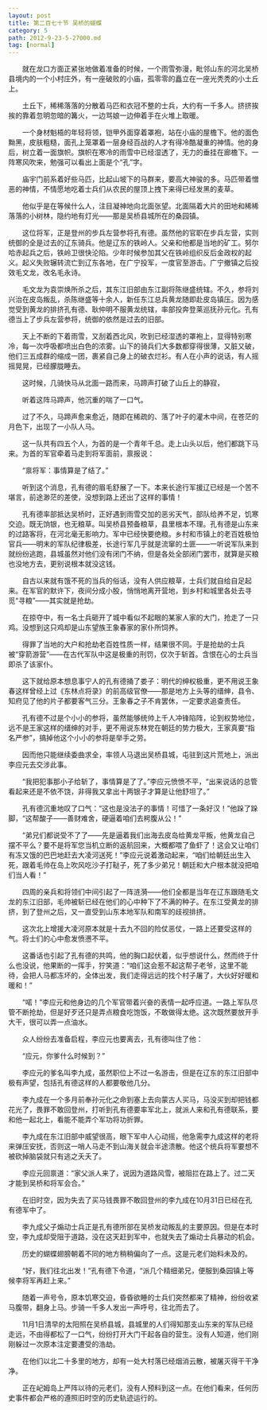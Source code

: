 ```yaml
---
layout: post
title: 第二百七十节 吴桥的蝴蝶
category: 5
path: 2012-9-23-5-27000.md
tag: [normal]
---
```


　　就在龙口方面正紧张地做着准备的时候，一个雨雪弥漫，毗邻山东的河北吴桥县境内的一个小村庄外，有一座破败的小庙，孤零零的矗立在一座光秃秃的小土丘上。

　　土丘下，稀稀落落的分散着马匹和衣冠不整的士兵，大约有一千多人。挤挤挨挨的靠着忽明忽暗的篝火，一边骂娘一边伸着手在火堆上取暖。

　　一个身材魁梧的年轻将领，铠甲外面穿着罩袍，站在小庙的屋檐下。他的面色黝黑，皮肤粗糙，面孔上笼罩着一层身经百战的人才有得冷酷凝重的神情。他的身后，树立着一面旗帜。旗帜在寒冷的雨雪中已经湿透了，无力的垂挂在廊檐下。一阵寒风吹来，勉强可以看出上面是个“孔”字。

　　庙宇门前系着好些马匹，比起山坡下的马群来，要高大神骏的多。马匹带着憎恶的神情，不情愿地吃着士兵们从农民的屋顶上拽下来得已经发黑的麦草。

　　他似乎是在等候什么人，注目凝神地向北面张望。北面隔着大片的田地和稀稀落落的小树林，隐约地有灯光——那是吴桥县城所在的桑园镇。

　　这位将军，正是登州的步兵左营参将孔有德。虽然他的官职在步兵左营，实则统御的全是过去的辽东骑兵。他是辽东的铁岭人。父亲和他都是当地的矿工。努尔哈赤起兵之后，铁岭卫很快沦陷。少年时候参加其父在铁岭组织反后金政权的起义。起义失败辗转流亡到辽东各地，在广宁投军，一度官至游击。广宁撤镇之后投效毛文龙，改名毛永诗。

　　毛文龙为袁崇焕所杀之后，其东江旧部由东江副将陈继盛统辖。不久，参将刘兴治在皮岛叛乱，杀陈继盛等十余人，新任东江总兵黄龙随即赴皮岛镇压。因为感觉受到黄龙的排挤孔有德、耿仲明不服黄龙统辖，率部投奔登莱巡抚孙元化。孔有德当上了步兵左营参将，统御的依然是过去的旧部。

　　天上不断的下着雨雪，又刮着西北风，吹到已经湿透的罩袍上，显得特别寒冷，每一次呼吸都喷出白色的浓雾。山下的骑兵们大多数都穿得很薄，又脏又破，他们三五成群的缩成一团，裹紧自己身上的破衣烂衫。有人在小声的说话，有人摇摇晃晃，已经朦胧睡去。

　　这时候，几骑快马从北面一路而来，马蹄声打破了山丘上的静寂，

　　听着这阵马蹄声，他沉重的喘了一口气。

　　过了不久，马蹄声愈来愈近，随即在稀疏的、落了叶子的灌木中间，在苍茫的月色下，出现了一小队人马。

　　这一队共有四五个人，为首的是一个青年千总。走上山头以后，他们都跳下马来。为首的军官牵着马走到将军面前，禀报说：

　　“禀将军：事情算是了结了。”

　　听到这个消息，孔有德的眉毛舒展了一下。本来长途行军援辽已经是一个苦不堪言，前途渺茫的差使，没想到路上还出了这样的事情！

　　孔有德率部抵达吴桥时，正好遇到雨雪交加的恶劣天气，部队给养不足，饥寒交迫。既无饷银，也无粮草。叫吴桥县预备粮草，县里根本不理。孔有德是山东来的过路客将，在河北毫无影响力。军中已经快要绝粮。乡村和市镇上的老百姓极怕官兵——明末的军队纪律极差，长途行军几乎就是流窜的土匪——一听说军队来到就纷纷逃跑，县城虽然对他们没有闭门不纳，但是各处全部闭门罢市，就算是买粮也没地方去，更别说根本就没这钱。

　　自古以来就有饿不死的当兵的俗话，没有人供应粮草，士兵们就自给自足起来。在军官的默许下，夜间分成小股，悄悄地离开营地，到乡村和城里各处去寻觅“寻粮”——其实就是抢劫。

　　在掠夺中，有一名士兵砸开了城中看似不起眼的某家人家的大门，抢走了一只鸡。没想到这只鸡却是山东望族王象春家的家仆所饲养。

　　得罪了当地的大户和抢劫老百姓性质一样，结果很不同。于是抢劫的士兵被“穿箭游营”——在古代军队中这是极重的刑罚，仅次于斩首。含恨在心的士兵当即杀了该家仆。

　　这下就给原本想息事宁人的孔有德捅了娄子：明代的绅权极重，更不用说王象春这样曾经上过《东林点将录》的前高级官僚——那是地方上头等的缙绅，县令、知府见了他的片子都要客气三分。王象春之子不肯罢休，一定要求追查责任。

　　孔有德不过是个小小的参将，虽然能够统帅上千人冲锋陷阵，论到权势地位，远不是王家这样的缙绅的对手，更不用说东林党在朝廷的势力极大，王家真要“指名严参”，搞掉他这个小小的参将是举手之劳。

　　因而他只能继续委曲求全，率领人马退出吴桥县城，屯驻到这片荒地上，派出李应元去交涉此事。

　　“我把犯事那小子给斩了，事情算是了了。”李应元愤愤不平，“出来说话的总管看起来还是不依不饶，非得我又拿出十两银子才算是让他舒坦了。”

　　孔有德沉重地叹了口气：“这也是没法子的事情！可惜了一条好汉！”他跺了跺脚，“这帮酸子——善财难舍，硬逼着咱们去枵腹从公！”

　　“弟兄们都说受不了了——先是逼着我们出海去皮岛给黄龙平叛，他黄龙自己摆不平么？要不是将军您当机立断的返航回来，大概都喂了鱼虾了！这会又让咱们有冻又饿的巴巴地赶去大凌河送死！”李应元说着激动起来，“咱们给朝廷出生入死，跟着毛帅在岛上吹风吃沙子打鞑子，死了多少弟兄！朝廷和大户根本就没把咱们当人看！”

　　四周的亲兵和将领们中间引起了一阵涟漪——他们全都是当年在辽东跟随毛文龙的东江旧部，毛帅被斩已经在他们的心中种下了不满的种子。在东江受黄龙的排挤，到了登州之后，又一直受到山东本地军队和南军的歧视排挤。

　　这次北上增援大凌河原本就是十去九不回的险仗恶仗，一路上还要受这样的气。将士们的心中愈发愤懑不平。

　　这番话也引起了孔有德的共鸣，他的胸口起伏着，似乎想说什么，然而终于什么也没说，他果断的一挥手，狞笑道：“咱们这会惹不起这帮子老爷，这里不能待，会把人马都冻坏的，全体出发，我们走得远远的找个村子屠了，大伙好好暖和暖和！”

　　“喏！”李应元和他身边的几个军官带着兴奋的表情一起呼应道。一路上军队尽管不断抢劫，但是好歹还只是弄点粮食吃饱饭，不敢做得太绝。这次既然要放开手大干，很可以弄一点油水。

　　众人纷纷去准备启程，李应元也要离去，孔有德叫住了他：

　　“应元，你爹什么时候到？”

　　李应元的爹名叫李九成，虽然职位上不过一名游击，但是在辽东的东江旧部中极有声望，包括孔有德这样的人都要敬他几分。

　　李九成在一个多月前奉孙元化之命到塞上去向蒙古人买马，马没买到却把钱都花光了，畏罪不敢回登州，打听到孔有德要率军北上，就派人来和孔有德联系，要和他一起北上，看能不能弄个军功将功折罪。

　　李九成在东江旧部中威望很高，眼下军中人心动摇，他急需李九成这样的老将来弹压安抚，否则这一哨人马走不到山海关就会半途溃散。他这个统兵将军要想不被砍掉脑袋就只有逃之夭夭了。

　　李应元回禀道：“家父派人来了，说因为道路风雪，被阻拦在路上了。过二天才能到吴桥和将军会合。”

　　在旧时空，因为失去了买马钱畏罪不敢回登州的李九成在10月31日已经在孔有德军中了。

　　李九成父子煽动士兵正是孔有德所部在吴桥发动叛乱的主要原因。但是在本时空，李九成却受阻于道路，没在这天赶到军中，也就失去了煽动士兵暴动的机会。

　　历史的蝴蝶翅膀朝着不同的地方稍稍偏向了一点。这是元老们始料未及的。

　　“好，我们往北出发！”孔有德下令道，“派几个精细弟兄，便服到桑园镇上等候李将军再赶上来。”

　　随着一声号令，原本饥寒交迫，昏昏欲睡的士兵们突然都来了精神，纷纷收紧马腹带，翻身上马。步骑一千多人发出一声呼号，往北而去了。

　　11月1日清早的太阳照在吴桥县城，县城里的人们得知那支山东来的军队已经走远，不由得都松了一口气，纷纷打开大门干起各自的营生。没有人知道，他们刚刚躲过一次原本注定要遭受的浩劫。

　　在他们以北二十多里的地方，却有一处大村落已经烟消云散，被屠灭得干干净净。

　　正在屺姆岛上严阵以待的元老们，没有人预料到这一点。在他们看来，任何历史事件都会严格的遵照旧时空的历史轨迹运行的。
